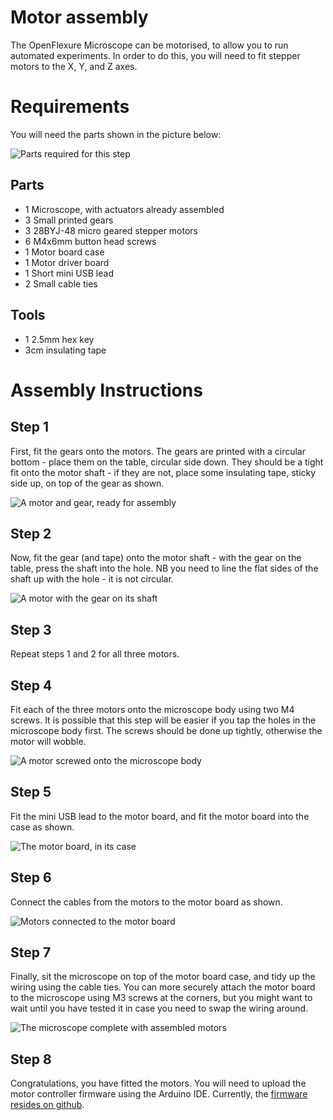

# Motor assembly

The OpenFlexure Microscope can be motorised, to allow you to run automated experiments.  In order to do this, you will need to fit stepper motors to the X, Y, and Z axes.

# Requirements
You will need the parts shown in the picture below:

![Parts required for this step](Ims/motors_parts.jpg "")

## Parts
*   1 Microscope, with actuators already assembled
*   3 Small printed gears
*   3 28BYJ-48 micro geared stepper motors
*   6 M4x6mm button head screws
*   1 Motor board case
*   1 Motor driver board
*   1 Short mini USB lead
*   2 Small cable ties

## Tools
*   1 2.5mm hex key
*   3cm insulating tape


# Assembly Instructions
## Step 1
First, fit the gears onto the motors.  The gears are printed with a circular bottom - place them on the table, circular side down.  They should be a tight fit onto the motor shaft - if they are not, place some insulating tape, sticky side up, on top of the gear as shown.

![A motor and gear, ready for assembly](Ims/motors_tape.jpg "")

## Step 2
Now, fit the gear (and tape) onto the motor shaft - with the gear on the table, press the shaft into the hole.  NB you need to line the flat sides of the shaft up with the hole - it is not circular.

![A motor with the gear on its shaft](Ims/motors_gear.jpg "")

## Step 3
Repeat steps 1 and 2 for all three motors.

## Step 4
Fit each of the three motors onto the microscope body using two M4 screws.  It is possible that this step will be easier if you tap the holes in the microscope body first.  The screws should be done up tightly, otherwise the motor will wobble.

![A motor screwed onto the microscope body](Ims/motors_mount.jpg "")

## Step 5
Fit the mini USB lead to the motor board, and fit the motor board into the case as shown.

![The motor board, in its case](Ims/motors_board_in_base.jpg "")

## Step 6
Connect the cables from the motors to the motor board as shown.

![Motors connected to the motor board](Ims/motors_wiring.jpg "")

## Step 7
Finally, sit the microscope on top of the motor board case, and tidy up the wiring using the cable ties.  You can more securely attach the motor board to the microscope using M3 screws at the corners, but you might want to wait until you have tested it in case you need to swap the wiring around.

![The microscope complete with assembled motors](Ims/motors_assembled.jpg "")

## Step 8
Congratulations, you have fitted the motors.  You will need to upload the motor controller firmware using the Arduino IDE.  Currently, the [firmware resides on github](https://github.com/rwb27/openflexure_nano_motor_controller).
